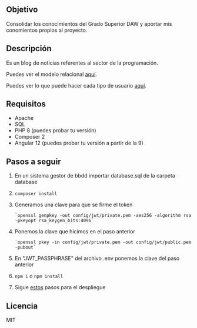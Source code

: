 ## Objetivo
Consolidar los conocimientos del Grado Superior DAW y aportar mis conomientos propios
al proyecto.

## Descripción
Es un blog de noticias referentes al sector de la programación.

Puedes ver el modelo relacional [aquí](https://github.com/Pacorb94/ProyectoDAW/blob/master/Diagramas/Modelo%20relacional.png).

Puedes ver lo que puede hacer cada tipo de usuario [aquí](https://github.com/Pacorb94/ProyectoDAW/blob/master/Diagramas/Casos%20de%20uso.png).

## Requisitos
* Apache
* SQL
* PHP 8 (puedes probar tu versión)
* Composer 2
* Angular 12 (puedes probar tu versión a partir de la 9)

## Pasos a seguir
 1. En un sistema gestor de bbdd importar database.sql de la carpeta database
 2. `composer install`
 3. Generamos una clave para que se firme el token 

        `openssl genpkey -out config/jwt/private.pem -aes256 -algorithm rsa -pkeyopt rsa_keygen_bits:4096`

 4. Ponemos la clave que hicimos en el paso anterior 
    
        `openssl pkey -in config/jwt/private.pem -out config/jwt/public.pem -pubout`

 5. En "JWT_PASSPHRASE" del archivo .env ponemos la clave del paso anterior
 6. `npm i` o `npm install`
 7. Sigue [estos](https://github.com/Pacorb94/ProyectoDAW/tree/master/Despliegue) pasos para el despliegue

## Licencia
MIT